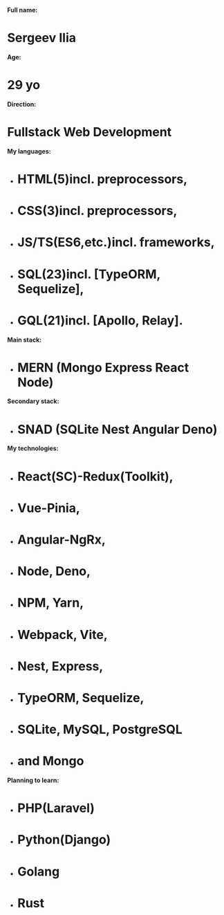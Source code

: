 **Full name:**
# Sergeev Ilia

**Age:**
# 29 yo

**Direction:**
# Fullstack Web Development

**My languages:**
+ # HTML(5)incl. preprocessors, 
+ # CSS(3)incl. preprocessors,
+ # JS/TS(ES6,etc.)incl. frameworks,
+ # SQL(23)incl. [TypeORM, Sequelize],
+ # GQL(21)incl. [Apollo, Relay].
  
**Main stack:**
- # MERN (Mongo Express React Node)
**Secondary stack:**
- # SNAD (SQLite Nest Angular Deno)
  
**My technologies:**
+ # React(SC)-Redux(Toolkit),
+ # Vue-Pinia, 
+ # Angular-NgRx, 
+ # Node, Deno, 
+ # NPM, Yarn, 
+ # Webpack, Vite, 
+ # Nest, Express, 
+ # TypeORM, Sequelize, 
+ # SQLite, MySQL, PostgreSQL 
+ # and Mongo

**Planning to learn:**
+ # PHP(Laravel)
+ # Python(Django)
+ # Golang
+ # Rust
